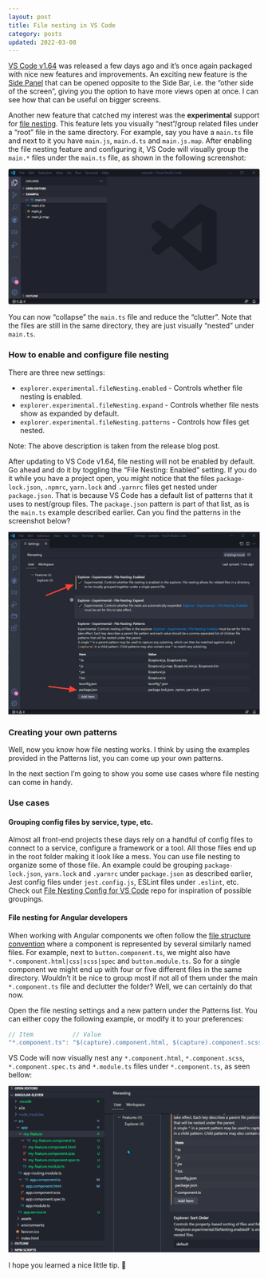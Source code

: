 ```yaml
---
layout: post
title: File nesting in VS Code
category: posts
updated: 2022-03-08
---
```


[VS Code v1.64](https://code.visualstudio.com/updates/v1_64) was released a few days ago and it’s once again packaged with nice new features and improvements. An exciting new feature is the [Side Panel](https://code.visualstudio.com/updates/v1_64#_new-side-panel) that can be opened opposite to the Side Bar, i.e. the “other side of the screen”, giving you the option to have more views open at once. I can see how that can be useful on bigger screens.

Another new feature that catched my interest was the **experimental** support for [file nesting](https://code.visualstudio.com/updates/v1_64#_explorer-file-nesting). This feature lets you visually “nest”/group related files under a “root” file in the same directory. For example, say you have a `main.ts` file and next to it you have `main.js`, `main.d.ts` and `main.js.map`. After enabling the file nesting feature and configuring it, VS Code will visually group the `main.*` files under the `main.ts` file, as shown in the following screenshot:

![Visually nested files in VS Code](/assets/img/2022/02/07/visually-nested-files-in-vs-code.jpg)

You can now “collapse” the `main.ts` file and reduce the “clutter”. Note that the files are still in the same directory, they are just visually “nested” under `main.ts`.

### How to enable and configure file nesting

There are three new settings:

- `explorer.experimental.fileNesting.enabled` - Controls whether file nesting is enabled.
- `explorer.experimental.fileNesting.expand` - Controls whether file nests show as expanded by default.
- `explorer.experimental.fileNesting.patterns` - Controls how files get nested.

Note: The above description is taken from the release blog post.

After updating to VS Code v1.64, file nesting will not be enabled by default. Go ahead and do it by toggling the “File Nesting: Enabled” setting. If you do it while you have a project open, you might notice that the files `package-lock.json`, `.npmrc`, `yarn.lock` and `.yarnrc` files get nested under `package.json`. That is because VS Code has a default list of patterns that it uses to nest/group files. The `package.json` pattern is part of that list, as is the `main.ts` example described earlier. Can you find the patterns in the screenshot below?

![File Nesting settings in VS Code](/assets/img/2022/02/07/file-nesting-settings-in-vs-code.jpg)

### Creating your own patterns

Well, now you know how file nesting works. I think by using the examples provided in the Patterns list, you can come up your own patterns.

In the next section I’m going to show you some use cases where file nesting can come in handy.

### Use cases

#### Grouping config files by service, type, etc.

Almost all front-end projects these days rely on a handful of config files to connect to a service, configure a framework or a tool. All those files end up in the root folder making it look like a mess. You can use file nesting to organize some of those file. An example could be grouping `package-lock.json`, `yarn.lock` and `.yarnrc` under `package.json` as described earlier, Jest config files under `jest.config.js`, ESLint files under `.eslint`, etc. Check out [File Nesting Config for VS Code](https://github.com/antfu/vscode-file-nesting-config) repo for inspiration of possible groupings.

#### File nesting for Angular developers

When working with Angular components we often follow the [file structure convention](https://angular.io/guide/styleguide#file-structure-conventions) where a component is represented by several similarly named files. For example, next to `button.component.ts`, we might also have `*.component.html|css|scss|spec` and `button.module.ts`. So for a single component we might end up with four or five different files in the same directory. Wouldn’t it be nice to group most if not all of them under the main `*.component.ts` file and declutter the folder? Well, we can certainly do that now.

Open the file nesting settings and a new pattern under the Patterns list. You can either copy the following example, or modify it to your preferences:

```js
// Item           // Value
"*.component.ts": "$(capture).component.html, $(capture).component.scss, $(capture).module.ts, $(capture).component.spec.ts"
```

VS Code will now visually nest any `*.component.html`, `*.component.scss`, `*.component.spec.ts` and `*.module.ts` files under `*.component.ts`, as seen bellow:

![File nesting for Angular developers](/assets/img/2022/02/07/file-nesting-for-Angular-developers.gif)

I hope you learned a nice little tip. 🎉
